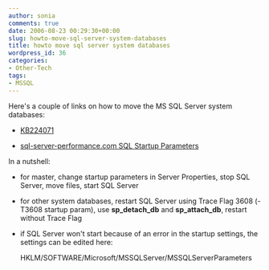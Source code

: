 ```yaml
---
author: sonia
comments: true
date: 2006-08-23 00:29:30+00:00
slug: howto-move-sql-server-system-databases
title: howto move sql server system databases
wordpress_id: 36
categories:
- Other-Tech
tags:
- MSSQL
---
```


Here's a couple of links on how to move the MS SQL Server system databases:



	
  * [KB224071](http://support.microsoft.com/kb/224071/)

	
  * [sql-server-performance.com SQL Startup Parameters](http://www.sql-server-performance.com/rd_sql_server_startup_parameters.asp)


In a nutshell:

	
  * for master, change startup parameters in Server Properties, stop SQL Server, move files, start SQL Server

	
  * for other system databases, restart SQL Server using Trace Flag 3608 (-T3608 startup param), use **sp_detach_db** and **sp_attach_db**, restart without Trace Flag

	
  * if SQL Server won't start because of an error in the startup settings, the settings can be edited here:



    
     HKLM/SOFTWARE/Microsoft/MSSQLServer/MSSQLServerParameters
